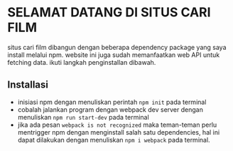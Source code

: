 # SELAMAT DATANG DI SITUS CARI FILM
situs cari film dibangun dengan beberapa dependency package yang saya install melalui npm. website ini juga sudah memanfaatkan web API untuk fetching data. ikuti langkah penginstallan dibawah.

## Installasi
* inisiasi npm dengan menuliskan perintah `npm init` pada terminal
* cobalah jalankan program dengan webpack dev server dengan menuliskan `npm run start-dev` pada terminal
* jika ada pesan `webpack is not recognized` maka teman-teman perlu mentrigger npm dengan menginstall salah satu dependencies, hal ini dapat dilakukan dengan menuliskan `npm i webpack` pada terminal.

